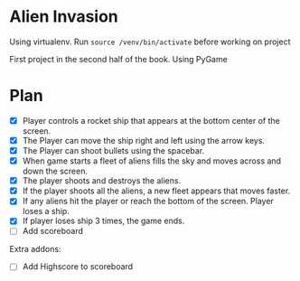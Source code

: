 # Alien Invasion

Using virtualenv. Run ```source /venv/bin/activate``` before working on project

First project in the second half of the book. Using PyGame

# Plan

- [x]   Player controls a rocket ship that appears at the bottom center of the screen.
- [x]   The Player can move the ship right and left using the arrow keys.
- [x]   The Player can shoot bullets using the spacebar.
- [x]   When game starts a fleet of aliens fills the sky and moves across and down the screen.
- [x]   The player shoots and destroys the aliens.
- [x]   If the player shoots all the aliens, a new fleet appears that moves faster.
- [x]   If any aliens hit the player or reach the bottom of the screen. Player loses a ship.
- [x]   If player loses ship 3 times, the game ends.
- [ ]   Add scoreboard

Extra addons:

- [ ]   Add Highscore to scoreboard